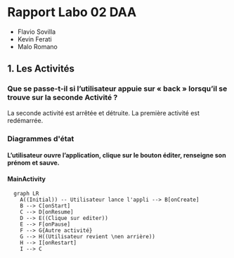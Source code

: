 # Rapport Labo 02 DAA
- Flavio Sovilla
- Kevin Ferati
- Malo Romano

## 1. Les Activités
### Que se passe-t-il si l’utilisateur appuie sur « back » lorsqu’il se trouve sur la seconde Activité ? 
La seconde activité est arrêtée et détruite.
La première activité est redémarrée.

### Diagrammes d'état
#### L’utilisateur ouvre l’application, clique sur le bouton éditer, renseigne son prénom et sauve. 
#### MainActivity
```mermaid
  graph LR
    A((Initial)) -- Utilisateur lance l'appli --> B[onCreate]
    B --> C[onStart]
    C --> D[onResume]
    D --> E((Clique sur editer))
    E --> F[onPause]
    F --> G{Autre activité}
    G --> H((Utilisateur revient \nen arrière))
    H --> I[onRestart]
    I --> C
```
